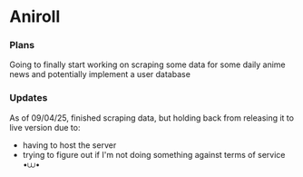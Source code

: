 # Aniroll


### Plans
Going to finally start working on scraping some data for some daily anime news and potentially implement a user database

### Updates
As of 09/04/25, finished scraping data, but holding back from releasing it to live version due to:

- having to host the server
- trying to figure out if I'm not doing something against terms of service •⩊•
